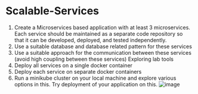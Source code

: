# Scalable-Services

1. Create a Microservices based application with at least 3 microservices. Each service should be maintained as a separate code repository so that 
it can be developed, deployed, and tested independently. 
2. Use a suitable database and database related pattern for these services
3. Use a suitable approach for the communication between these services (avoid high coupling between these services)
Exploring lab tools
4. Deploy all services on a single docker container
5. Deploy each service on separate docker containers
6. Run a minikube cluster on your local machine and explore various options in this. Try deployment of your application on this.
![image](https://github.com/atheeswaran/Scalable-Services/assets/19812046/cd031de3-528a-4d58-b91b-8a976c9345c9)
